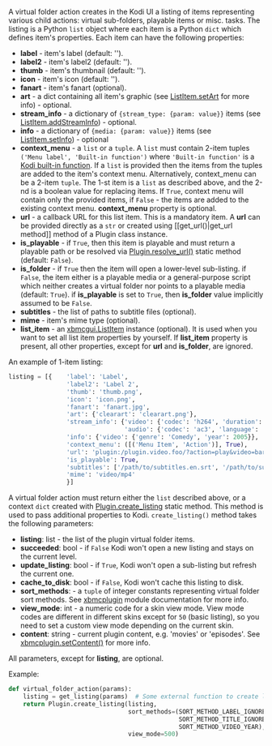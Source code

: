 A virtual folder action creates in the Kodi UI a listing of items representing various child actions: virtual sub-folders, playable items or misc. tasks. The listing is a Python `list` object where each item is a Python `dict` which defines item's properties. Each item can have the following properties:

* **label** - item's label (default: '').
* **label2** - item's label2 (default: '').
* **thumb** - item's thumbnail (default: '').
* **icon** - item's icon (default: '').
* **fanart** - item's fanart (optional).
* **art** - a dict containing all item's graphic (see [ListItem.setArt](http://romanvm.github.io/xbmcstubs/docs/xbmcgui.ListItem-class.html#setArt) for more info) - optional.
* **stream_info** - a dictionary of `{stream_type: {param: value}}` items (see [ListItem.addStreamInfo](http://romanvm.github.io/xbmcstubs/docs/xbmcgui.ListItem-class.html#addStreamInfo)) - optional.
* **info** -  a dictionary of `{media: {param: value}}` items (see [ListItem.setInfo](http://romanvm.github.io/xbmcstubs/docs/xbmcgui.ListItem-class.html#setInfo)) - optional
* **context_menu** - a `list` or a `tuple`. A `list` must contain 2-item tuples `('Menu label', 'Built-in function')` where `'Built-in function'` is a [Kodi built-in function](http://kodi.wiki/view/List_of_built-in_functions). If a `list` is provided then the items from the tuples are added to the item's context menu. Alternatively, context_menu can be a 2-item `tuple`. The 1-st item is a `list` as described above, and the 2-nd is a boolean value for replacing items. If `True`, context menu will contain only the provided items, if `False` - the items are added to the existing context menu. **context_menu** property is optional.
* **url** - a callback URL for this list item. This is a mandatory item. A **url** can be provided directly as a `str` or created using [[get_url()|get_url method]] method of a Plugin class instance.
* **is_playable** - if `True`, then this item is playable and must return a playable path or
    be resolved via [Plugin.resolve_url()](http://romanvm.github.io/script.module.simpleplugin/docs/simpleplugin.Plugin-class.html#resolve_url) static method (default: `False`).
* **is_folder** - if `True` then the item will open a lower-level sub-listing. if `False`,
    the item either is a playable media or a general-purpose script
    which neither creates a virtual folder nor points to a playable media (default: `True`).
    if **is_playable** is set to `True`, then **is_folder** value implicitly assumed to be `False`.
* **subtitles** - the list of paths to subtitle files (optional).
* **mime** - item's mime type (optional).
* **list_item** - an [xbmcgui.ListItem](http://romanvm.github.io/xbmcstubs/docs/xbmcgui.ListItem-class.html) instance (optional). It is used when you want to set all list item properties by yourself. If **list_item** property is present, all other properties, except for **url** and **is_folder**, are ignored. 

An example of 1-item listing:
```python
listing = [{    'label': 'Label',
                'label2': 'Label 2',
                'thumb': 'thumb.png',
                'icon': 'icon.png',
                'fanart': 'fanart.jpg',
                'art': {'clearart': 'clearart.png'},
                'stream_info': {'video': {'codec': 'h264', 'duration': 1200},
                                'audio': {'codec': 'ac3', 'language': 'en'}},
                'info': {'video': {'genre': 'Comedy', 'year': 2005}},
                'context_menu': ([('Menu Item', 'Action')], True),
                'url': 'plugin:/plugin.video.foo/?action=play&video=bar.mp4',
                'is_playable': True,
                'subtitles': ['/path/to/subtitles.en.srt', '/path/to/subtitles.uk.srt'],
                'mime': 'video/mp4'
                }]
```
A virtual folder action must return either the `list` described above, or a context `dict` created with [Plugin.create_listing](http://romanvm.github.io/script.module.simpleplugin/docs/simpleplugin.Plugin-class.html#create_listing) static method. This method is used to pass additional properties to Kodi. `create_listing()` method takes the following parameters:
* **listing**: list - the list of the plugin virtual folder items.
* **succeeded**: bool - if `False` Kodi won't open a new listing and stays on the current level.
* **update_listing**: bool - if `True`, Kodi won't open a sub-listing but refresh the current one.
* **cache_to_disk**: bool - if `False`, Kodi won't cache this listing to disk.
* **sort_methods**: - a `tuple` of integer constants representing virtual folder sort methods. See [xbmcplugin](http://romanvm.github.io/xbmcstubs/docs/xbmcplugin-module.html) module documentation for more info.
* **view_mode**: int - a numeric code for a skin view mode. View mode codes are different in different skins except for `50` (basic listing), so you need to set a custom view mode depending on the current skin.
* **content**: string - current plugin content, e.g. 'movies' or 'episodes'. See [xbmcplugin.setContent()](http://romanvm.github.io/xbmcstubs/docs/xbmcplugin-module.html#setContent) for more info.

All parameters, except for **listing**, are optional.

Example:
```python
def virtual_folder_action(params):
    listing = get_listing(params)  # Some external function to create listing
    return Plugin.create_listing(listing,
                                 sort_methods=(SORT_METHOD_LABEL_IGNORE_THE,
                                               SORT_METHOD_TITLE_IGNORE_THE,
                                               SORT_METHOD_VIDEO_YEAR),
                                 view_mode=500)
```
